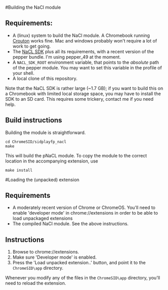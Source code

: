 #Building the NaCl module

## Requirements:

* A (linux) system to build the NaCl module. A Chromebook running [Crouton](https://github.com/dnschneid/crouton) works fine. Mac and windows probably won't require a lot of work to get going.
* The [NaCL SDK](https://developer.chrome.com/native-client/sdk/download) plus all its requirements, with a recent version of the pepper bundle. I'm using pepper_49 at the moment.
* A `NACL_SDK_ROOT` environment variable, that points to the *absolute* path of the pepper module. You may want to set this variable in the profile of your shell. 
* A local clone of this repository.

Note that the NaCL SDK is rather large (~1.7 GB); if you want to build this on a Chromebook with limited local storage space, you may have to install the SDK to an SD card. This requires some trickery, contact me if you need help. 

## Build instructions

Building the module is straightforward.

    cd ChromeSID/sidplayfp_nacl
    make
    
This will build the pNaCL module. To copy the module to the correct location in the accompanying extension, use

    make install

#Loading the (unpacked) extension

## Requirements

* A moderately recent version of Chrome or ChromeOS. You'll need to enable 'developer mode' in chrome://extensions in order to be able to load unpackaged extensions
* The compiled NaCl module. See the above instructions. 
    
## Instructions

1. Browse to chrome://extensions. 
2. Make sure 'Developer mode' is enabled.
3. Press the 'Load unpacked extension..' button, and point it to the `ChromeSID\app` directory.

Whenever you modify any of the files in the `ChromeSID\app` directory, you'll need to reload the extension.
